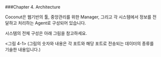 ###Chapter 4. Architecture

Coconut은 웹기반의 툴, 중앙관리를 위한 Manager, 그리고 각 시스템에서 정보를 전달하고 처리하는 Agent로 구성되어 있습니다.

시스템의 전체 구성은 아래 그림을 참고하세요.

<그림 4-1>
(그림의 숫자와 내용은 각 포트와 해당 포트로 전송되는 데이터의 종류를 기술한 내용입니다.)
